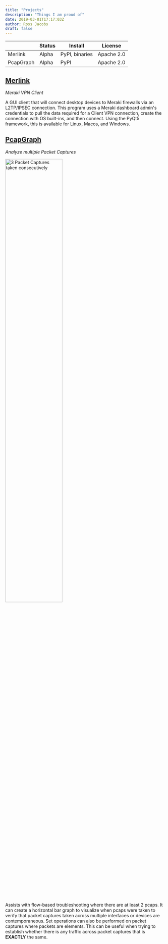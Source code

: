 ```yaml
---
title: "Projects"
description: "Things I am proud of"
date: 2019-03-01T17:17:03Z
author: Ross Jacobs
draft: false
---
```


|           | Status     | Install        | License    |
| --------- | ---------- | -------------- | ---------- |
| Merlink   | Alpha      | PyPI, binaries | Apache 2.0 |
| PcapGraph | Alpha      | PyPI           | Apache 2.0 |

## [Merlink](https://github.com/pocc/merlink)

_Meraki VPN Client_

A GUI client that will connect desktop devices to Meraki firewalls via an
L2TP/IPSEC connection. This program uses a Meraki dashboard admin's credentials
to pull the data required for a Client VPN connection, create the connection
with OS built-ins, and then connect. Using the PyQt5 framework, this is
available for Linux, Macos, and Windows.

## [PcapGraph](https://github.com/pocc/pcapgraph)

_Analyze multiple Packet Captures_

<img 
  src="https://github.com/pocc/pcapgraph/raw/master/examples/pcap_graph.png?raw=true"
  alt="3 Packet Captures taken consecutively" 
  style="height:60%;width:60%;margin:0px" />

Assists with flow-based troubleshooting where there are at least 2 pcaps. It can
create a horizontal bar graph to visualize when pcaps were taken to verify that
packet captures taken across multiple interfaces or devices are contemporaneous.
Set operations can also be performed on packet captures where packets are
elements. This can be useful when trying to establish whether there is any
traffic across packet captures that is **EXACTLY** the same.